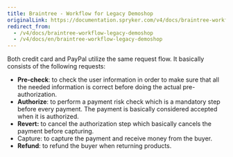 ```yaml
---
title: Braintree - Workflow for Legacy Demoshop
originalLink: https://documentation.spryker.com/v4/docs/braintree-workflow-legacy-demoshop
redirect_from:
  - /v4/docs/braintree-workflow-legacy-demoshop
  - /v4/docs/en/braintree-workflow-legacy-demoshop
---
```


Both credit card and PayPal utilize the same request flow. It basically consists of the following requests:

* <b>Pre-check</b>: to check the user information in order to make sure that all the needed information is correct before doing the actual pre-authorization.
* <b>Authorize</b>: to perform a payment risk check which is a mandatory step before every payment. The payment is basically considered accepted when it is authorized.
* <b>Revert:</b> to cancel the authorization step which basically cancels the payment before capturing.
* Capture: to capture the payment and receive money from the buyer.
* <b>Refund</b>: to refund the buyer when returning products.
